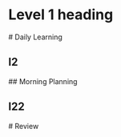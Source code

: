 <h1> Level 1 heading </h1>
# Daily Learning
<h2> l2 </h2>
## Morning Planning
<h2> l22 </h2>
# Review
 
